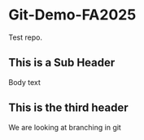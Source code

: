 # Git-Demo-FA2025

Test repo.

## This is a Sub Header
Body text

## This is the third header
We are looking at branching in git